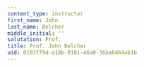 ```yaml
---
content_type: instructor
first_name: John
last_name: Belcher
middle_initial: ''
salutation: Prof.
title: Prof. John Belcher
uid: 0183f79d-a18b-9181-46a0-36ba6464ab1b
---
```

